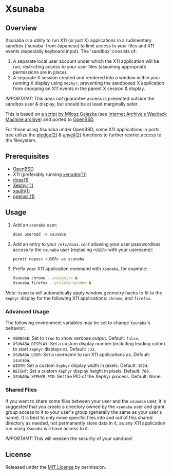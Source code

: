 # Xsunaba

## Overview

Xsunaba is a utility to run X11 (or just X) applications in a rudimentary sandbox ('sunaba' from Japanese) to limit access to your files and X11 events (especially keyboard input). The 'sandbox' consists of:

1. A separate local user account under which the X11 application will be run, restricting access to your user files (assuming appropriate permissions are in place).
2. A separate X session created and rendered into a window within your running X display using `Xephyr`, preventing the sandboxed X application from snooping on X11 events in the parent X session & display.

_IMPORTANT:_ This _does not_ guarantee access is prevented outside the sandbox user & display, but should be at least marginally safer.

This is based on [a script by Milosz Galazka](https://blog.sleeplessbeastie.eu/2013/07/19/how-to-create-browser-sandbox/) (see [Internet Archive's Wayback Machine archive](https://web.archive.org/web/20210115000000*/https://blog.sleeplessbeastie.eu/2013/07/19/how-to-create-browser-sandbox/)) and ported to [OpenBSD](http://www.openbsd.org/).

For those using Xsunaba under OpenBSD, some X11 applications in ports tree utilize the [pledge(2)](https://man.openbsd.org/pledge) & [unveil(2)](https://man.openbsd.org/unveil) functions to further restrict access to the filesystem.

## Prerequisites

* [OpenBSD](https://www.openbsd.org/faq/faq4.html#Download)
* X11 (preferably running [xenodm(1)](https://man.openbsd.org/xenodm))
* [doas(1)](https://man.openbsd.org/doas)
* [Xephyr(1)](https://man.openbsd.org/Xephyr)
* [xauth(1)](https://man.openbsd.org/xauth)
* [openssl(1)](https://man.openbsd.org/openssl)

## Usage

1. Add an `xsunaba` user:

    ```sh
    doas useradd -m xsunaba
    ```

2. Add an entry to your `/etc/doas.conf` allowing your user passwordless access to the `xsunaba` user (replacing `<USER>` with your username):

    ```sh
    permit nopass <USER> as xsunaba
    ```

3. Prefix your X11 application command with `Xsunaba`, for example:

    ```sh
    Xsunaba chrome --incognito &
    Xsunaba firefox --private-window &
    ```

_Note:_ `Xsunaba` will automatically apply window geometry hacks to fit to the `Xephyr` display for the following X11 applications: `chrome`, and `firefox`.

### Advanced Usage

The following environment variables may be set to change `Xsunaba`'s behavior:

* `VERBOSE`: Set to `true` to show verbose output. Default: `false`.
* `XSUNABA_DISPLAY`: Set a custom display number (including leading colon) to start `Xephyr` displays at. Default: `:32`.
* `XSUNABA_USER`: Set a username to run X11 applications as. Default: `xsunaba`.
* `WIDTH`: Set a custom `Xephyr` display width in pixels. Default: `1024`.
* `HEIGHT`: Set a custom `Xephyr` display height in pixels. Default: `768`.
* `XSUNABA_XEPHYR_PID`: Set the PID of the Xephyr process. Default: None.

### Shared Files

If you want to share some files between your user and the `xsunaba` user, it is suggested that you create a directory owned by the `xsunaba` user and grant group access to it to your user's group (generally the same as your user's name). It is best to only move specific files into and out of this shared directory as needed, not permanently store data in it, as any X11 application run using `Xsunaba` will have access to it.

*IMPORTANT:* This will weaken the security of your sandbox!

## License

Released under the [MIT License](LICENSE) by permission.
